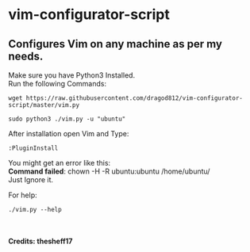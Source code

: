# vim-configurator-script
## Configures Vim on any machine as per my needs.
Make sure you have Python3 Installed.
<br>Run the following Commands: <br>
```
wget https://raw.githubusercontent.com/dragod812/vim-configurator-script/master/vim.py

sudo python3 ./vim.py -u "ubuntu"
```
After installation open Vim and Type:
```
:PluginInstall
```
You might get an error like this:<br>
**Command failed**: chown -H -R ubuntu:ubuntu /home/ubuntu/<br>
Just Ignore it.<br>

For help: <br>
```
./vim.py --help
```
<br><br>
 **Credits: thesheff17**

